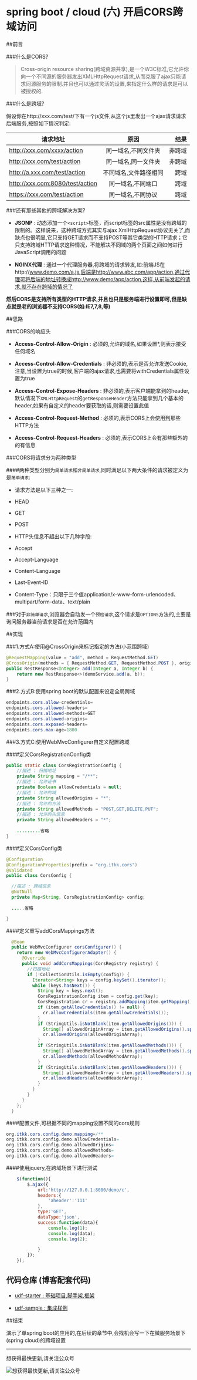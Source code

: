 # spring boot / cloud (六) 开启CORS跨域访问

##前言


###什么是CORS?


>Cross-origin resource sharing(跨域资源共享),是一个W3C标准,它允许你向一个不同源的服务器发出XMLHttpRequest请求,从而克服了ajax只能请求同源服务的限制.并且也可以通过灵活的设置,来指定什么样的请求是可以被授权的.


###什么是跨域?


假设你在http://xxx.com/test/下有一个js文件,从这个js里发出一个ajax请求请求后端服务,按照如下情况判定:


| 请求地址 | 原因 | 结果 |
| ------------- |:-------------:| -----:|
|  http://xxx.com/xxxx/action | 同一域名,不同文件夹 | 非跨域 |
|  http://xxx.com/test/action | 同一域名,同一文件夹 | 非跨域 |
|  http://a.xxx.com/test/action | 不同域名,文件路径相同 | 跨域 |
|  http://xxx.com:8080/test/action | 同一域名,不同端口 | 跨域 |
|  https://xxx.com/test/action | 同一域名,不同协议　 | 跨域 |


###还有那些其他的跨域解决方案?


- **JSONP** : 动态添加一个`<script>`标签，而script标签的src属性是没有跨域的限制的。这样说来，这种跨域方式其实与ajax XmlHttpRequest协议无关了,而缺点也很明显,它只支持GET请求而不支持POST等其它类型的HTTP请求；它只支持跨域HTTP请求这种情况，不能解决不同域的两个页面之间如何进行JavaScript调用的问题


- **NGINX代理** : 通过一个代理服务器,将跨域的请求转发,如:前端JS在http://www.demo.com/a.js,后端是http://www.abc.com/app/action,通过代理可将后端的地址转换成http://www.demo/app/action,这样,从前端发起的请求,就不存在跨域的情况了


**然后CORS是支持所有类型的HTTP请求,并且也只是服务端进行设置即可,但是缺点就是老的浏览器不支持CORS(如:IE7,7,8,等)**


##思路


###CORS的响应头


- **Access-Control-Allow-Origin** : 必须的,允许的域名,如果设置*,则表示接受任何域名


- **Access-Control-Allow-Credentials** : 非必须的,表示是否允许发送Cookie,注意,当设置为true的时候,客户端的ajax请求,也需要将withCredentials属性设置为true


- **Access-Control-Expose-Headers** : 非必须的,表示客户端能拿到的header,默认情况下`XMLHttpRequest`的`getResponseHeader`方法只能拿到几个基本的header,如果有自定义的header要获取的话,则需要设置此值


- **Access-Control-Request-Method** : 必须的,表示CORS上会使用到那些HTTP方法


- **Access-Control-Request-Headers** : 必须的,表示CORS上会有那些额外的的有信息


###CORS将请求分为两种类型


####两种类型分别为`简单请求`和`非简单请求`,同时满足以下两大条件的请求被定义为是`简单请求`:


- 请求方法是以下三种之一:


 - HEAD
 
 
 - GET
 
 
 - POST


- HTTP头信息不超出以下几种字段:


 - Accept
 
 
 - Accept-Language
 
 
 - Content-Language


 - Last-Event-ID
 
 
 - Content-Type：只限于三个值application/x-www-form-urlencoded、multipart/form-data、text/plain
 
 
###对于`非简单请求`,浏览器会自动发一个`预检请求`,这个请求是`OPTIONS`方法的,主要是询问服务器当前请求是否在允许范围内
 

##实现


###1.方式A:使用@CrossOrigin来标记指定的方法(小范围跨域)


``` java
@RequestMapping(value = "add", method = RequestMethod.GET)
@CrossOrigin(methods = { RequestMethod.GET, RequestMethod.POST }, origins = "*")
public RestResponse<Integer> add(Integer a, Integer b) {
    return new RestResponse<>(demoService.add(a, b));
}
```

###2.方式B:使用spring boot的默认配置来设定全局跨域


``` java
endpoints.cors.allow-credentials=
endpoints.cors.allowed-headers=
endpoints.cors.allowed-methods=GET
endpoints.cors.allowed-origins=
endpoints.cors.exposed-headers=
endpoints.cors.max-age=1800
```

###3.方式C:使用WebMvcConfigurer自定义配置跨域


####定义CorsRegistrationConfig类

``` java
public static class CorsRegistrationConfig {
    //描述 : 扫描地址
    private String mapping = "/**";
    //描述 : 允许证书
    private Boolean allowCredentials = null;
    //描述 : 允许的域
    private String allowedOrigins = "*";
    //描述 : 允许的方法
    private String allowedMethods = "POST,GET,DELETE,PUT";
    //描述 : 允许的头信息
    private String allowedHeaders = "*";
    
    .........省略
}
```


####定义CorsConfig类

``` java
@Configuration
@ConfigurationProperties(prefix = "org.itkk.cors")
@Validated
public class CorsConfig {

  //描述 : 跨域信息
  @NotNull
  private Map<String, CorsRegistrationConfig> config;
  
  .....省略

}
```


####定义重写addCorsMappings方法

``` java
  @Bean
  public WebMvcConfigurer corsConfigurer() {
    return new WebMvcConfigurerAdapter() {
      @Override
      public void addCorsMappings(CorsRegistry registry) {
        //扫描地址
        if (!CollectionUtils.isEmpty(config)) {
          Iterator<String> keys = config.keySet().iterator();
          while (keys.hasNext()) {
            String key = keys.next();
            CorsRegistrationConfig item = config.get(key);
            CorsRegistration cr = registry.addMapping(item.getMapping());
            if (item.getAllowCredentials() != null) {
              cr.allowCredentials(item.getAllowCredentials());
            }
            if (StringUtils.isNotBlank(item.getAllowedOrigins())) {
              String[] allowedOriginArray = item.getAllowedOrigins().split(",");
              cr.allowedOrigins(allowedOriginArray);
            }
            if (StringUtils.isNotBlank(item.getAllowedMethods())) {
              String[] allowedMethodArray = item.getAllowedMethods().split(",");
              cr.allowedMethods(allowedMethodArray);
            }
            if (StringUtils.isNotBlank(item.getAllowedHeaders())) {
              String[] allowedHeaderArray = item.getAllowedHeaders().split(",");
              cr.allowedHeaders(allowedHeaderArray);
            }
          }
        }
      }
    };
  }
```


####配置文件,可根据不同的mapping设置不同的cors规则

``` java
org.itkk.cors.config.demo.mapping=/**
org.itkk.cors.config.demo.allowCredentials=
org.itkk.cors.config.demo.allowedOrigins=
org.itkk.cors.config.demo.allowedMethods=
org.itkk.cors.config.demo.allowedHeaders=
```


####使用jquery,在跨域场景下进行测试

``` javascript
    $(function(){
		$.ajax({
            url:'http://127.0.0.1:8080/demo/c',
            headers:{
                'aheader':'111'
            },
            type:'GET',
            dataType:'json',
            success:function(data){
                console.log(1);
                console.log(data);
                console.log(2);

            }
        });
    });
```

## **代码仓库** (博客配套代码)

- [udf-starter : 基础项目,脚手架,框架](https://gitee.com/wangkang/udf)

- [udf-sample : 集成样例](https://gitee.com/wangkang/udf-sample)

##结束

演示了单spring boot的应用的,在后续的章节中,会找机会写一下在微服务场景下(spring cloud)的跨域设置

---------

想获得最快更新,请关注公众号

![想获得最快更新,请关注公众号](https://mmbiz.qlogo.cn/mmbiz_jpg/gjOvoY7GOt5a4dicfGbqze591YAEiaRONE0nOsiaur4nlsmKtUpRuONue28wJ9JfOXfBl99OoVmYncohMnEY4LMdg/0?wx_fmt=jpeg "想获得最快更新,请关注公众号") 

